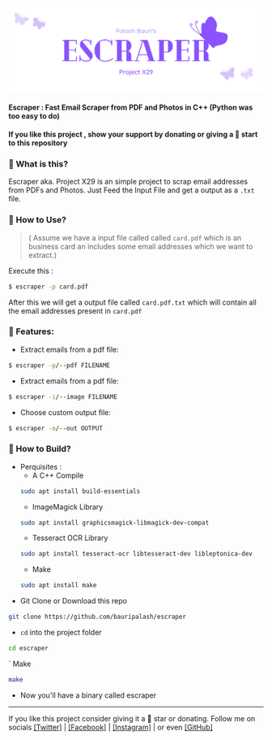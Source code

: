 ![# Project X29 - Email Scraper](./media/banner.png)
#### Escraper : Fast Email Scraper from PDF and Photos in C++ (Python was too easy to do)

**If you like this project , show your support by donating or giving a 🌟 start to this repository**

### 🦋 What is this?
Escraper aka. Project X29 is an simple project to scrap email addresses from PDFs and Photos. Just Feed the Input File and get a output as a `.txt` file.

### 🦋 How to Use?
> ( Assume we have a input file called called `card.pdf` which is an business card an includes some email addresses which we want to extract.)

Execute this : 
```bash
$ escraper -p card.pdf
```
After this we will get a output file called `card.pdf.txt` which will contain all the email addresses present in `card.pdf`

### 🦋 Features:
* Extract emails from a pdf file:
```bash
$ escraper -p/--pdf FILENAME
```
* Extract emails from a pdf file:
```bash
$ escraper -i/--image FILENAME
```
* Choose custom output file:
```bash
$ escraper -o/--out OUTPUT
```

### 🔨 How to Build?
* Perquisites :
    * A C++ Compile
    ```bash
    sudo apt install build-essentials
    ```
    * ImageMagick Library
    ```bash
    sudo apt install graphicsmagick-libmagick-dev-compat
    ```
    * Tesseract OCR Library
    ```bash
    sudo apt install tesseract-ocr libtesseract-dev libleptonica-dev
    ```
    * Make
    ```bash
    sudo apt install make
    ```
* Git Clone or Download this repo
```bash
git clone https://github.com/bauripalash/escraper
```
* `cd` into the project folder
```bash
cd escraper
```
` Make
```bash
make
```
* Now you'll have a binary called escraper

---
If you like this project consider giving it a 🌟 star or donating. Follow me on socials [[Twitter]](https://twitter.com/bauripalash) | [[Facebook]](https://facebook.com/bauripalash) | [[Instagram]](https://instagram.com/bauripalash) | or even [[GitHub]](https://github.com/bauripalash)